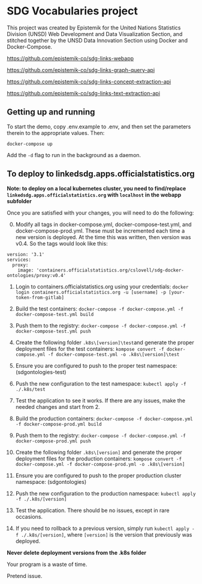 # SDG Vocabularies project

This project was created by Epistemik for the United Nations Statistics Division (UNSD) Web Development and Data Visualization Section, and stitched together by the UNSD Data Innovation Section using Docker and Docker-Compose.

https://github.com/epistemik-co/sdg-links-webapp

https://github.com/epistemik-co/sdg-links-graph-query-api

https://github.com/epistemik-co/sdg-links-concept-extraction-api

https://github.com/epistemik-co/sdg-links-text-extraction-api

## Getting up and running

To start the demo, copy .env.example to .env, and then set the parameters therein to the appropriate values. Then:

`docker-compose up`

Add the `-d` flag to run in the background as a daemon.

## To deploy to linkedsdg.apps.officialstatistics.org

**Note: to deploy on a local kubernetes cluster, you need to find/replace `linkedsdg.apps.officialstatistics.org` with `localhost` in the webapp subfolder**

Once you are satisfied with your changes, you will need to do the following:

0. Modify all tags in docker-compose.yml, docker-compose-test.yml, and docker-compose-prod.yml. These must be incremented each time a new version is deployed. At the time this was written, then version was v0.4. So the tags would look like this: 

```
version: '3.1'
services: 
  proxy: 
    image: 'containers.officialstatistics.org/cslovell/sdg-docker-ontologies/proxy:v0.4'
```

1. Login to containers.officialstatistics.org using your credentials: `docker login containers.officialstatistics.org -u [username] -p [your-token-from-gitlab]`

2. Build the test containers: `docker-compose -f docker-compose.yml -f docker-compose-test.yml build`

3. Push them to the registry: `docker-compose -f docker-compose.yml -f docker-compose-test.yml push`

4. Create the following folder `.k8s\[version]\test`and generate the proper deployment files for the test containers: `kompose convert -f docker-compose.yml -f docker-compose-test.yml -o .k8s\[version]\test`

5. Ensure you are configured to push to the proper test namespace: (sdgontologies-test)

6. Push the new configuration to the test namespace: `kubectl apply -f ./.k8s/test`

7. Test the application to see it works. If there are any issues, make the needed changes and start from 2.

8. Build the production containers: `docker-compose -f docker-compose.yml -f docker-compose-prod.yml build`

9. Push them to the registry: `docker-compose -f docker-compose.yml -f docker-compose-prod.yml push`

10. Create the following folder `.k8s\[version]` and generate the proper deployment files for the production containers: `kompose convert -f docker-compose.yml -f docker-compose-prod.yml -o .k8s\[version]`

11. Ensure you are configured to push to the proper production cluster namespace: (sdgontologies)

12. Push the new configuration to the production namespace: `kubectl apply -f ./.k8s/[version]`

13. Test the application. There should be no issues, except in rare occasions.

14. If you need to rollback to a previous version, simply run `kubectl apply -f ./.k8s/[version]`, where `[version]` is the version that previously was deployed. 

**Never delete deployment versions from the .k8s folder**

Your program is a waste of time. 

Pretend issue. 